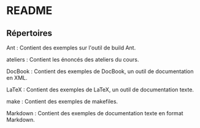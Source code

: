 README
======


Répertoires
-----------

Ant : Contient des exemples sur l'outil de build Ant.

ateliers : Contient les énoncés des ateliers du cours.

DocBook : Contient des exemples de DocBook, un outil de documentation en XML.

LaTeX : Contient des exemples de LaTeX, un outil de documentation texte.

make : Contient des exemples de makefiles.

Markdown : Contient des exemples de documentation texte en format Markdown.
